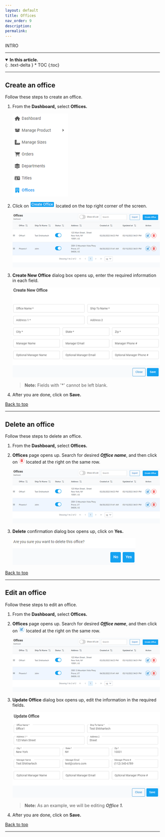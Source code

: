 ```yaml
---
layout: default
title: Offices
nav_order: 9
description:
permalink:
---
```


INTRO

---

<details open markdown="block">
  <summary>
    <b>In this article.</b>
  </summary>
  {: .text-delta }
* TOC
{:toc}
</details>

---

## Create an office

Follow these steps to create an office.

1. From the **Dashboard,** select **Offices.**

   ![office_dashboard](../images/office/office_dashboard.png)

2. Click on ![create_office](../images/buttons/coffice.png) located on the top right corner of the screen.

   ![office_page](../images/office/office_page.png)

3. **Create New Office** dialog box opens up, enter the required information in each field.

   ![create_dialogbox](../images/office/create_office.png)

   > **Note:** Fields with '\*' cannot be left blank.

4. After you are done, click on **Save.**

<a href="#top" id="back-to-top">Back to top</a>

---

## Delete an office

Follow these steps to delete an office.

1. From the **Dashboard,** select **Offices.**

2. **Offices** page opens up. Search for desired **_Office name_**, and then click on ![delete_button](../images/buttons/delete.png) located at the right on the same row.

   ![office_page](../images/office/office_page.png)

3. **Delete** confirmation dialog box opens up, click on **Yes.**

   ![edit_office](../images/office/delete_office.png)

<a href="#top" id="back-to-top">Back to top</a>

---

## Edit an office

Follow these steps to edit an office.

1.  From the **Dashboard,** select **Offices.**

2.  **Offices** page opens up. Search for desired **_Office name_**, and then click on ![edit_button](../images/buttons/edit.png) located at the right on the same row.

    ![office_page](../images/office/office_page.png)

3.  **Update Office** dialog box opens up, edit the information in the required fields.

    ![edit_office](../images/office/edit_office.png)

    > **Note:** As an example, we will be editing **_Office 1._**

4.  After you are done, click on **Save.**

<a href="#top" id="back-to-top">Back to top</a>

---
